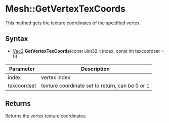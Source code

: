 # Mesh::GetVertexTexCoords

This method gets the texture coordinates of the specified vertex.

## Syntax

- [Vec2](Vec2.md) **GetVertexTexCoords**(const uint32_t index, const int texcoordset = 0)

| Parameter | Description |
|-|-|
| index | vertex index |
| texcoordset | texture coordinate set to return, can be 0 or 1 |

## Returns

Returns the vertex texture coordinates.
